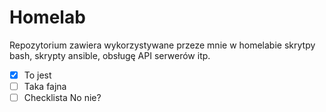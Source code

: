 # Homelab
Repozytorium zawiera wykorzystywane przeze mnie w homelabie skrytpy bash, skrypty ansible, obsługę API serwerów itp.
- [x] To jest
- [ ] Taka fajna
- [ ] Checklista
No nie?
